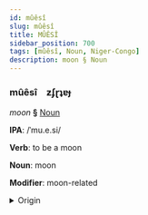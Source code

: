 ```yaml
---
id: mûêsî
slug: mûêsî
title: MÛÊSÎ
sidebar_position: 700
tags: [mûêsî, Noun, Niger-Congo]
description: moon § Noun
---
```


### mûêsî&emsp;<span kind="abugida">ƶʄɽʇɐɟ</span>

*moon* **§** [Noun](../../tags/Noun)

**IPA**: /ˈmu.e.si/

**Verb**: to be a moon

**Noun**: moon

**Modifier**: moon-related

<details>
    <summary>Origin</summary>
    Chichewa mwezi /ˈmʷe.zí/<br/>
    <em>Niger-Congo Language Family</em>
</details>